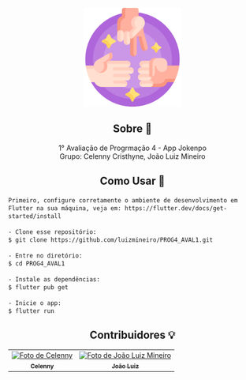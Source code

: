 
<p align="center">
      <img src="/assets/images/logo-jokenpo.png" width="200" alt="Logo Frases do dia"/>
</p>
<h2 align="center">Sobre 📖</h2>
   
<p align="center">
  1° Avaliação de Progrmação 4 - App Jokenpo<br> Grupo: Celenny Cristhyne, João Luiz Mineiro
</p>

<h2 align="center">Como Usar 🤔</h2>

   ```
   Primeiro, configure corretamente o ambiente de desenvolvimento em Flutter na sua máquina, veja em: https://flutter.dev/docs/get-started/install
   
   - Clone esse repositório:
   $ git clone https://github.com/luizmineiro/PROG4_AVAL1.git

   - Entre no diretório:
   $ cd PROG4_AVAL1

   - Instale as dependências:
   $ flutter pub get

   - Inicie o app: 
   $ flutter run
   ```

<div align="center">
   <h2 align="center">Contribuidores 💡</h2>
   <table>
   <tr>
      <td align="center">
      <a href="#">
        <img src="https://avatars.githubusercontent.com/celenny" width="100px;" alt="Foto de Celenny"/><br>
        <sub>
          <b>Celenny</b>
        </sub>
      </a>
    </td>
    <td align="center">
      <a href="#">
        <img src="https://avatars1.githubusercontent.com/luizmineiro" width="100px;" alt="Foto de João Luiz Mineiro"/><br>
        <sub>
          <b>João Luiz</b>
        </sub>
      </a>
    </td>
   </tr>
   </table>
</div>